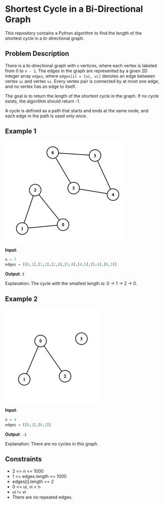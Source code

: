# Shortest Cycle in a Bi-Directional Graph

This repository contains a Python algorithm to find the length of the shortest cycle in a bi-directional graph.

## Problem Description

There is a bi-directional graph with `n` vertices, where each vertex is labeled from 0 to `n - 1`. The edges in the graph are represented by a given 2D integer array `edges`, where `edges[i] = [ui, vi]` denotes an edge between vertex `ui` and vertex `vi`. Every vertex pair is connected by at most one edge, and no vertex has an edge to itself.

The goal is to return the length of the shortest cycle in the graph. If no cycle exists, the algorithm should return -1.

A cycle is defined as a path that starts and ends at the same node, and each edge in the path is used only once.

## Example 1
![Shortest Cycle](./media/cropped.png)


**Input**:
```python
n = 7
edges = [[0,1],[1,2],[2,0],[3,4],[4,5],[5,6],[6,3]]
```

**Output**: `3`

Explanation: The cycle with the smallest length is: 0 -> 1 -> 2 -> 0.

## Example 2
![Shortest Cycle](./media/croppedagin.png)

**Input**:
```python
n = 4
edges = [[0,1],[0,2]]
```

**Output**: `-1`

Explanation: There are no cycles in this graph.

## Constraints

- 2 <= n <= 1000
- 1 <= edges.length <= 1000
- edges[i].length == 2
- 0 <= ui, vi < n
- ui != vi
- There are no repeated edges.

